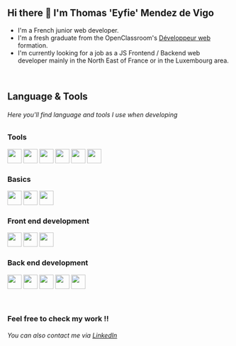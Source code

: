 ## Hi there 👋 I'm Thomas 'Eyfie' Mendez de Vigo

- I'm a French junior web developer.
- I'm a fresh graduate from the OpenClassroom's [Développeur web](https://openclassrooms.com/fr/paths/556-developpeur-web) formation.
- I'm currently looking for a job as a JS Frontend / Backend web developer mainly in the North East of France or in the Luxembourg area.

<br />

## Language & Tools
###### Here you'll find language and tools I use when developing

### Tools

[<img src="https://cdn.jsdelivr.net/gh/devicons/devicon/icons/vscode/vscode-original.svg" width="32px" />](https://code.visualstudio.com/) [<img src="https://cdn.jsdelivr.net/gh/devicons/devicon/icons/git/git-original.svg" width="32px"/>](https://git-scm.com/) [<img src="https://cdn.jsdelivr.net/gh/devicons/devicon/icons/photoshop/photoshop-plain.svg" width="32px" />](https://www.adobe.com/fr/products/photoshop.html) [<img src="https://cdn.jsdelivr.net/gh/devicons/devicon/icons/illustrator/illustrator-plain.svg" width="32px" />](https://www.adobe.com/fr/products/illustrator.html) [<img src="https://cdn.jsdelivr.net/gh/devicons/devicon/icons/xd/xd-plain.svg" width="32px" />](https://www.adobe.com/fr/products/xd.html) [<img src="https://cdn.jsdelivr.net/gh/devicons/devicon/icons/figma/figma-original.svg" width="32px" />](https://www.figma.com/)


### Basics

[<img src="https://cdn.jsdelivr.net/gh/devicons/devicon/icons/html5/html5-original.svg" width="32px"/>](https://developer.mozilla.org/fr/docs/Web/HTML) [<img src="https://cdn.jsdelivr.net/gh/devicons/devicon/icons/css3/css3-original.svg" width="32px"/>](https://developer.mozilla.org/fr/docs/Web/CSS) [<img src="https://cdn.jsdelivr.net/gh/devicons/devicon/icons/javascript/javascript-original.svg" width="32px" />](https://developer.mozilla.org/fr/docs/Web/JavaScript)


### Front end development

[<img src="https://cdn.jsdelivr.net/gh/devicons/devicon/icons/react/react-original.svg" width="32px"/>](https://reactjs.org/) [<img src="https://cdn.jsdelivr.net/gh/devicons/devicon/icons/sass/sass-original.svg" width="32px" />](https://sass-lang.com/) [<img src="https://cdn.jsdelivr.net/gh/devicons/devicon/icons/tailwindcss/tailwindcss-plain.svg" width="32px"/>](https://tailwindcss.com/)

### Back end development

[<img src="https://cdn.jsdelivr.net/gh/devicons/devicon/icons/nodejs/nodejs-original.svg" width="32px"/>](https://nodejs.org/en/) [<img src="https://cdn.jsdelivr.net/gh/devicons/devicon/icons/express/express-original-wordmark.svg" width="32px"/>](https://expressjs.com/) [<img src="https://cdn.jsdelivr.net/gh/devicons/devicon/icons/sequelize/sequelize-original.svg" width="32px"/>](https://sequelize.org/) [<img src="https://cdn.jsdelivr.net/gh/devicons/devicon/icons/mysql/mysql-original.svg" width="32px"/>](https://www.mysql.com/) [<img src="https://cdn.jsdelivr.net/gh/devicons/devicon/icons/mongodb/mongodb-original.svg" width="32px"/>](https://www.mongodb.com/)

<br />

### Feel free to check my work !!
###### You can also contact me via [LinkedIn](https://www.linkedin.com/in/thomas-mendez-de-vigo/)




